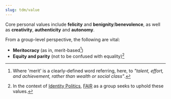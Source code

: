 ```yaml
---
slug: tdm/value
---
```


Core personal values include **felicity** and **benignity**/**benevolence**, as well as **creativity**, **authenticity** and **autonomy**.

From a group-level perspective, the following are vital:

- **Meritocracy** (as in, merit-based[^merit])
- **Equity and parity** (not to be confused with equality)[^fair]

[^fair]: In the context of [Identity Politics](https://themotte.zettel.page/cw), [FAIR](https://www.fairforall.org/) as a group seeks to uphold these values.
[^merit]: Where 'merit' is a clearly-defined word referring, here, to *"talent, effort, and achievement, rather than wealth or social class"*.